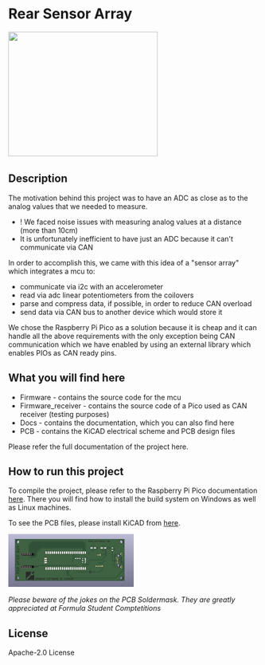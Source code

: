 # Rear Sensor Array
<img src="https://scontent.fcnd1-1.fna.fbcdn.net/v/t39.30808-6/298458887_498804708915637_8418388517832502489_n.jpg?_nc_cat=106&ccb=1-7&_nc_sid=5f2048&_nc_eui2=AeGLFqM6Q4Nl6OvxIF6o3mUhiMYNqIhi20GIxg2oiGLbQX_ZEMJw0kfpHwaDSUm1Dj1jenFUC-DnqTVNBy9s5qns&_nc_ohc=rnUdAryQe0wAX8CNQ18&_nc_ht=scontent.fcnd1-1.fna&oh=00_AfCb7CNnSoUrz6q5vnEu4laZqss6gLH12xEsg7Rm1HpIuA&oe=65422083" width="300px" height="250px">

## Description
The motivation behind this project was to have an ADC as close as to the analog values
that we needed to measure. 

- ! We faced noise issues with measuring analog values at a distance (more than 10cm)
- It is unfortunately inefficient to have just an ADC because it can't communicate via CAN

In order to accomplish this, we came with this idea of a "sensor array" which integrates a mcu to:
- communicate via i2c with an accelerometer
- read via adc linear potentiometers from the coilovers 
- parse and compress data, if possible, in order to reduce CAN overload
- send data via CAN bus to another device which would store it 

We chose the Raspberry Pi Pico as a solution because it is cheap and it can handle all the above requirements with the only exception being CAN communication which we have enabled by using an external library which enables PIOs as CAN ready pins.

## What you will find here
- Firmware - contains the source code for the mcu
- Firmware_receiver - contains the source code of a Pico used as CAN receiver (testing purposes)
- Docs - contains the documentation, which you can also find here
- PCB - contains the KiCAD electrical scheme and PCB design files

Please refer the full documentation of the project here.

## How to run this project 
To compile the project, please refer to the Raspberry Pi Pico documentation [here](https://datasheets.raspberrypi.com/pico/getting-started-with-pico.pdf). There you will find how to install the build system on Windows as well as Linux machines.

To see the PCB files, please install KiCAD from [here](https://www.kicad.org/).

<img src="pcb_img.png" width="50%" height="50%">
<p><i>Please beware of the jokes on the PCB Soldermask. They are greatly appreciated at Formula Student Comptetitions</i></p>

## License
Apache-2.0 License

